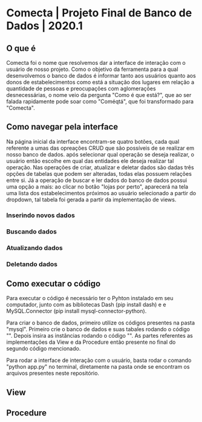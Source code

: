# Comecta | Projeto Final de Banco de Dados | 2020.1

## O que é

Comecta foi o nome que resolvemos dar a interface de interação com o usuário de nosso projeto. Como o objetivo da ferramenta para a qual desenvolvemos o banco de dados é informar tanto aos usuários quanto aos donos de estabelecimentos como está a situação dos lugares em relação a quantidade de pessoas e preocupações com aglomerações desnecessárias, o nome veio da pergunta "Como é que está?", que ao ser falada rapidamente pode soar como "Coméqtá", que foi transformado para "Comecta". 

## Como navegar pela interface

Na página inicial da interface encontram-se quatro botões, cada qual referente a umas das opreações CRUD que são possíveis de se realizar em nosso banco de dados. após selecionar qual operação se deseja realizar, o usuário então escolhe em qual das entidades ele deseja realizar tal operação. Nas operações de criar, atualizar e deletar dados são dadas três opções de tabelas que podem ser alteradas, todas elas possuem relações entre si. Já a operação de buscar e ler dados do banco de dados possui uma opção a mais: ao clicar no botão 
"lojas por perto", aparecerá na tela uma lista dos estabelecimentos próximos ao usuário selecionado a partir do dropdown, tal tabela foi gerada a partir da implementação de views. 

### Inserindo novos dados

### Buscando dados

### Atualizando dados

### Deletando dados

## Como executar o código

Para executar o código é necessário ter o Pyhton instalado em seu computador, junto com as bibliotecas Dash (pip install dash) e e MySQL.Connector (pip install mysql-connector-python).

Para criar o banco de dados, primeiro utilize os códigos presentes na pasta "mysql". Primeiro crie o banco de dados e suas tabales rodando o código "". Depois insira as instâncias rodando o código "". As partes referentes as implementações da View e da Procedure então presente no final do segundo código mencionado.

Para rodar a interface de interação com o usuário, basta rodar o comando "python app.py" no terminal, diretamente na pasta onde se encontram os arquivos presentes neste repositório. 

## View

## Procedure